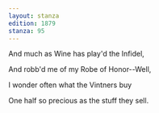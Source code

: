 ```yaml
---
layout: stanza
edition: 1879
stanza: 95
---
```


And much as Wine has play'd the Infidel,

And robb'd me of my Robe of Honor--Well,

I wonder often what the Vintners buy

One half so precious as the stuff they sell.